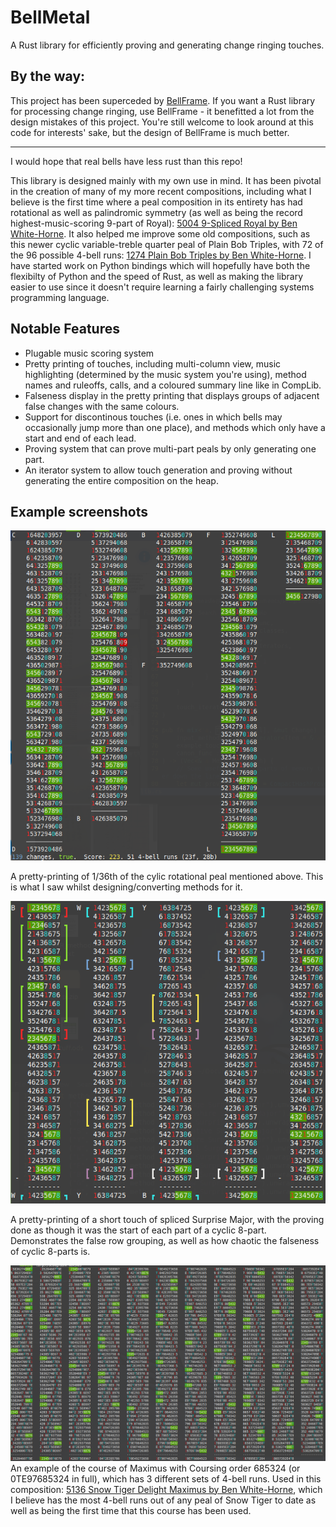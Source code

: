 # BellMetal
A Rust library for efficiently proving and generating change ringing touches.

## By the way:

This project has been superceded by [BellFrame](https://github.com/kneasle/ringing/tree/master/bellframe).  If you want a Rust library for processing change ringing, use BellFrame - it benefitted a lot from the design mistakes of this project.  You're still welcome to look around at this code for interests' sake, but the design of BellFrame is much better.

---

I would hope that real bells have less rust than this repo!

This library is designed mainly with my own use in mind.  It has been pivotal in the creation of many of my more recent compositions, including what I believe is the first time where a peal composition in its entirety has had rotational as well as palindromic symmetry (as well as being the record highest-music-scoring 9-part of Royal): [5004 9-Spliced Royal by Ben White-Horne](https://complib.org/composition/65034).  It also helped me improve some old compositions, such as this newer cyclic variable-treble quarter peal of Plain Bob Triples, with 72 of the 96 possible 4-bell runs: [1274 Plain Bob Triples by Ben White-Horne](https://complib.org/composition/61698).  I have started work on Python bindings which will hopefully have both the flexibilty of Python and the speed of Rust, as well as making the library easier to use since it doesn't require learning a fairly challenging systems programming language.

## Notable Features
- Plugable music scoring system
- Pretty printing of touches, including multi-column view, music highlighting (determined by the music system you're using), method names and ruleoffs, calls, and a coloured summary line like in CompLib.
- Falseness display in the pretty printing that displays groups of adjacent false changes with the same colours.
- Support for discontinous touches (i.e. ones in which bells may occasionally jump more than one place), and methods which only have a start and end of each lead.
- Proving system that can prove multi-part peals by only generating one part.
- An iterator system to allow touch generation and proving without generating the entire composition on the heap.

## Example screenshots
![Cyclic Double Royal](https://raw.githubusercontent.com/Kneasle/bellmetal/master/screenshots/cyclic-double-royal.png)

A pretty-printing of 1/36th of the cylic rotational peal mentioned above.  This is what I saw whilst designing/converting methods for it.

![Very False](https://raw.githubusercontent.com/Kneasle/bellmetal/master/screenshots/very-false-8-part.png)

A pretty-printing of a short touch of spliced Surprise Major, with the proving done as though it was the start of each part of a cyclic 8-part.  Demonstrates the false row grouping, as well as how chaotic the falseness of cyclic 8-parts is.

![Snow Tiger Delight Maximus](https://raw.githubusercontent.com/Kneasle/bellmetal/master/screenshots/snow-tiger.png)
An example of the course of Maximus with Coursing order 685324 (or 0TE97685324 in full), which has 3 different sets of 4-bell runs.  Used in this composition: [5136 Snow Tiger Delight Maximus by Ben White-Horne](https://complib.org/composition/63424), which I believe has the most 4-bell runs out of any peal of Snow Tiger to date as well as being the first time that this course has been used.
